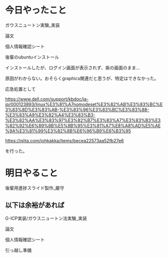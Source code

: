 # 今日やったこと
ガウスニュートン実験_実装

論文

個人情報確認シート

後輩のubuntuインストール

インストールしたが、ログイン画面が表示されず、紫の画面のまま...

原因がわからない。おそらくgraphics関連だと思うが、特定はできなかった。

応急処置として

https://www.dell.com/support/kbdoc/ja-jp/000123893/linux%E3%81%A7nomodeset%E3%82%AB%E3%83%BC%E3%83%8D%E3%83%AB-%E3%83%96%E3%83%BC%E3%83%88-%E3%83%A9%E3%82%A4%E3%83%B3-%E3%82%AA%E3%83%97%E3%82%B7%E3%83%A7%E3%83%B3%E3%82%92%E6%89%8B%E5%8B%95%E3%81%A7%E8%A8%AD%E5%AE%9A%E3%81%99%E3%82%8B%E6%96%B9%E6%B3%95

https://qiita.com/johkakka/items/becea22573aa52fb27e6

を行った。



# 明日やること
後輩用進捗スライド製作_厳守

以下は余裕があれば
------------------


G-ICP実装/ガウスニュートン法実験_実装

論文

個人情報確認シート

引っ越し準備


